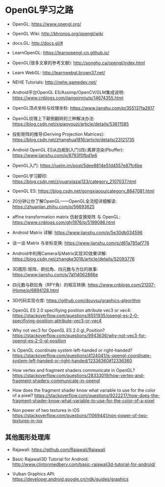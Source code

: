 # OpenGL学习之路

* OpenGL: <https://www.opengl.org/>
* OpenGL Wiki: <http://khronos.org/opengl/wiki>
* docs.GL: <http://docs.gl/#>

* LearnOpenGL: <https://learnopengl-cn.github.io/>
* OpenGL(很多文章的参考文献): <http://songho.ca/opengl/index.html>
* Learn WebGL: <http://learnwebgl.brown37.net/>
* NEHE Tutorials: <http://nehe.gamedev.net/>

* Android平台OpenGL ES/Assimp/OpenCV/GLM集成说明: <https://www.cnblogs.com/jiangxinnju/p/14674355.html>

* OpenGL顶点坐标与纹理坐标: <https://www.jianshu.com/p/355137fa2817>
* OpenGL纹理上下颠倒翻转的三种解决办法: <https://blog.csdn.net/xipiaoyouzi/article/details/53611585>
* 投影矩阵的推导(Deriving Projection Matrices): <https://blog.csdn.net/zhanghua1816/article/details/23121735>
* Android OpenGL ES从白痴到入门(四):离屏渲染(Pbuffer): <https://www.jianshu.com/p/8793f0fbd1e6>
* OpenGL入门: <https://juejin.im/post/5dee8814e51d4557e87fc6be>
* OpenGL学习脚印: <https://blog.csdn.net/ziyuanxiazai123/category_2107037.html>
* OpenGL ES: <https://blog.csdn.net/gongxiaoou/category_8847081.html>
* 20分钟让你了解OpenGL——OpenGL全流程详细解读: <https://zhuanlan.zhihu.com/p/56693625>
* affine transformation matrix 仿射变换矩阵 与 OpenGL: <https://www.cnblogs.com/ghj1976/p/5199086.html>
* Android Matrix 详解: <https://www.jianshu.com/p/5e30db034596>
* 谈一谈 Matrix 与坐标变换: <https://www.jianshu.com/p/d61a785af776>
* Android中利用Camera与Matrix实现3D效果详解: <https://blog.csdn.net/zhangke3016/article/details/52093776>
* 3D图形:矩阵、欧拉角、四元数与方位的故事: <https://www.jianshu.com/p/7a114062866e>
* 四元数与欧拉角（RPY角）的相互转换: <https://www.cnblogs.com/21207-iHome/p/6894128.html>
* 3D代码实现仓库: <https://github.com/douysu/graphics-algorithm>

* OpenGL ES 2.0 specifiying position attribute vec3 or vec4: <https://stackoverflow.com/questions/8551935/opengl-es-2-0-specifiying-position-attribute-vec3-or-vec4>
* Why not vec3 for OpenGL ES 2.0 gl_Position? <https://stackoverflow.com/questions/9943636/why-not-vec3-for-opengl-es-2-0-gl-position>
* Is OpenGL coordinate system left-handed or right-handed? <https://stackoverflow.com/questions/4124041/is-opengl-coordinate-system-left-handed-or-right-handed/12336360#12336360>
* How vertex and fragment shaders communicate in OpenGL? <https://stackoverflow.com/questions/28333019/how-vertex-and-fragment-shaders-communicate-in-opengl>
* How does the fragment shader know what variable to use for the color of a pixel? <https://stackoverflow.com/questions/9222217/how-does-the-fragment-shader-know-what-variable-to-use-for-the-color-of-a-pixel>
* Non power of two textures in iOS <https://stackoverflow.com/questions/11069441/non-power-of-two-textures-in-ios>

## 其他图形处理库

* Rajawali: <https://github.com/Rajawali/Rajawali>
* Basic Rajawali3D Tutorial for Android: <http://www.clintonmedbery.com/basic-rajawali3d-tutorial-for-android/>

* Vulkan Graphics API: <https://developer.android.google.cn/ndk/guides/graphics>